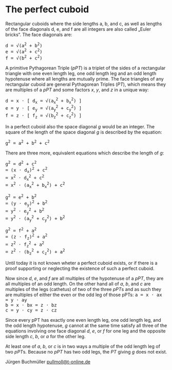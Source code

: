# The perfect cuboid

Rectangular cuboids where the side lengths a, b, and c, as well as lengths of the face
diagonals d, e, and f are all integers are also called „Euler bricks“.
The face diagonals are:

 <tt>d = √(a<sup>2</sup> + b<sup>2</sup>)</tt><br/>
 <tt>e = √(a<sup>2</sup> + c<sup>2</sup>)</tt><br/>
 <tt>f = √(b<sup>2</sup> + c<sup>2</sup>)</tt><br/>

A primitive Pythagorean Triple (*pPT*) is a triplet of the sides of a
rectangular triangle with one even length leg, one odd length leg and an odd
length hypotenuse where all lengths are mutually prime.
The face triangles of any rectangular cuboid are general Pythagorean Triples (*PT*),
which means they are multiples of a *pPT* and some factors *x*, *y*, and *z* in a unique way:

 <tt>d = x · [ d<sub>x</sub> = √(a<sub>x</sub><sup>2</sup> + b<sub>x</sub><sup>2</sup>) ]</tt><br/>
 <tt>e = y · [ e<sub>y</sub> = √(a<sub>y</sub><sup>2</sup> + c<sub>y</sub><sup>2</sup>) ]</tt><br/>
 <tt>f = z · [ f<sub>z</sub> = √(b<sub>z</sub><sup>2</sup> + c<sub>z</sub><sup>2</sup>) ]</tt><br/>

In a perfect cuboid also the space diagonal *g* would be an integer.
The square of the length of the space diagonal *g* is described by the equation:

 <tt>g<sup>2</sup> = a<sup>2</sup> + b<sup>2</sup> + c<sup>2</sup></tt>

There are three more, equivalent equations which describe the length of *g*:

 <tt>g<sup>2</sup> = d<sup>2</sup> + c<sup>2</sup></tt></br>
  <tt>  = (x · d<sub>x</sub>)<sup>2</sup> + c<sup>2</sup></tt></br>
  <tt>  = x<sup>2</sup> · d<sub>x</sub><sup>2</sup> + c<sup>2</sup></tt></br>
  <tt>  = x<sup>2</sup> · (a<sub>x</sub><sup>2</sup> + b<sub>x</sub><sup>2</sup>) + c<sup>2</sup></tt>

 <tt>g<sup>2</sup> = e<sup>2</sup> + b<sup>2</sup></tt></br>
  <tt>  = (y · e<sub>y</sub>)<sup>2</sup> + b<sup>2</sup></tt></br>
  <tt>  = y<sup>2</sup> · e<sub>y</sub><sup>2</sup> + b<sup>2</sup></tt></br>
  <tt>  = y<sup>2</sup> · (a<sub>y</sub><sup>2</sup> + c<sub>y</sub><sup>2</sup>) + b<sup>2</sup></tt>

 <tt>g<sup>2</sup> = f<sup>2</sup> + a<sup>2</sup></tt></br>
  <tt>  = (z · f<sub>z</sub>)<sup>2</sup> + a<sup>2</sup></tt></br>
  <tt>  = z<sup>2</sup> · f<sub>z</sub><sup>2</sup> + a<sup>2</sup></tt></br>
  <tt>  = z<sup>2</sup> · (b<sub>z</sub><sup>2</sup> + c<sub>z</sub><sup>2</sup>) + a<sup>2</sup></tt>

Until today it is not known wheter a perfect cuboid exists, or if there is a proof supporting
or neglecting the existence of such a perfect cuboid.

Now since *d*, *e*, and *f* are all multiples of the hypotenuse of a *pPT*,
they are all multiples of an odd length. On the other hand all of *a*, *b*, and *c* are
multiples of the legs (cathetus) of two of the three *pPT*s and as such they are multiples
of either the even or the odd leg of those pPTs:
 <tt>a = x · ax = y · ay</tt><br/>
 <tt>b = x · bx = z · bz</tt><br/>
 <tt>c = y · cy = z · cz</tt><br/>

Since every pPT has exactly one even length leg, one odd length leg, and the odd length hypotenuse,
*g* cannot at the same time satisfy all three of the equations involving one face diagonal *d*, *e*, or *f*
for one leg and the opposite side length *c*, *b*, or *a* for the other leg.

At least one of *a*, *b*, or *c* is in two ways a multiple of the odd length leg of two *pPT*s.
Because no *pPT* has two odd legs, the *PT* giving *g* does not exist.

Jürgen Buchmüller <pullmoll@t-online.de>
